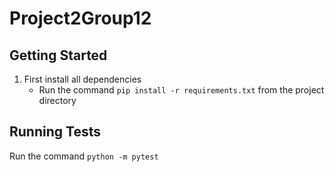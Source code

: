 # Project2Group12

## Getting Started
1. First install all dependencies
   - Run the command `pip install -r requirements.txt` from the project directory

## Running Tests
Run the command `python -m pytest`